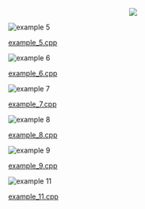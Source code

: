 <p align="center">
   <img src="https://github.com/cpp-rakesh/discrete_mathematics_and_its_applications/blob/master/chapter_2_basic_structures/2.4_sequences_and_summations/recurrence_relations/examples/repo/main.jpg">
</p>

![example 5](https://github.com/cpp-rakesh/discrete_mathematics_and_its_applications/blob/master/chapter_2_basic_structures/2.4_sequences_and_summations/recurrence_relations/examples/repo/example_5.jpg)

[example_5.cpp](https://github.com/cpp-rakesh/discrete_mathematics_and_its_applications/blob/master/chapter_2_basic_structures/2.4_sequences_and_summations/recurrence_relations/examples/repo/example_5.cpp)

![example 6](https://github.com/cpp-rakesh/discrete_mathematics_and_its_applications/blob/master/chapter_2_basic_structures/2.4_sequences_and_summations/recurrence_relations/examples/repo/example_6.jpg)

[example_6.cpp](https://github.com/cpp-rakesh/discrete_mathematics_and_its_applications/blob/master/chapter_2_basic_structures/2.4_sequences_and_summations/recurrence_relations/examples/repo/example_6.cpp)

![example 7](https://github.com/cpp-rakesh/discrete_mathematics_and_its_applications/blob/master/chapter_2_basic_structures/2.4_sequences_and_summations/recurrence_relations/examples/repo/example_7.jpg)

[example_7.cpp](https://github.com/cpp-rakesh/discrete_mathematics_and_its_applications/blob/master/chapter_2_basic_structures/2.4_sequences_and_summations/recurrence_relations/examples/repo/example_7.cpp)

![example 8](https://github.com/cpp-rakesh/discrete_mathematics_and_its_applications/blob/master/chapter_2_basic_structures/2.4_sequences_and_summations/recurrence_relations/examples/repo/example_8.jpg)

[example_8.cpp](https://github.com/cpp-rakesh/discrete_mathematics_and_its_applications/blob/master/chapter_2_basic_structures/2.4_sequences_and_summations/recurrence_relations/examples/repo/example_8.cpp)

![example 9](https://github.com/cpp-rakesh/discrete_mathematics_and_its_applications/blob/master/chapter_2_basic_structures/2.4_sequences_and_summations/recurrence_relations/examples/repo/example_9.jpg)

[example_9.cpp](https://github.com/cpp-rakesh/discrete_mathematics_and_its_applications/blob/master/chapter_2_basic_structures/2.4_sequences_and_summations/recurrence_relations/examples/repo/example_9.cpp)

![example 11](https://github.com/cpp-rakesh/discrete_mathematics_and_its_applications/blob/master/chapter_2_basic_structures/2.4_sequences_and_summations/recurrence_relations/examples/repo/example_11.jpg)

[example_11.cpp](https://github.com/cpp-rakesh/discrete_mathematics_and_its_applications/blob/master/chapter_2_basic_structures/2.4_sequences_and_summations/recurrence_relations/examples/repo/example_11.cpp)